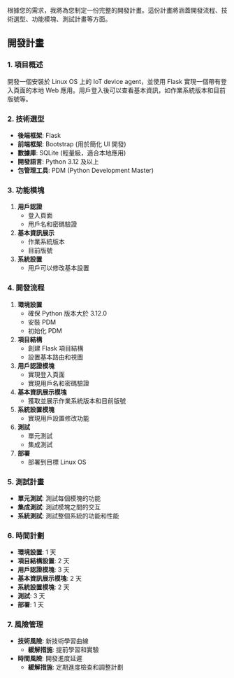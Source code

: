 根據您的需求，我將為您制定一份完整的開發計畫。這份計畫將涵蓋開發流程、技術選型、功能模塊、測試計畫等方面。

## 開發計畫

### 1. 項目概述
開發一個安裝於 Linux OS 上的 IoT device agent，並使用 Flask 實現一個帶有登入頁面的本地 Web 應用。用戶登入後可以查看基本資訊，如作業系統版本和目前版號等。

### 2. 技術選型
- **後端框架**: Flask
- **前端框架**: Bootstrap (用於簡化 UI 開發)
- **數據庫**: SQLite (輕量級，適合本地應用)
- **開發語言**: Python 3.12 及以上
- **包管理工具**: PDM (Python Development Master)

### 3. 功能模塊
1. **用戶認證**
    - 登入頁面
    - 用戶名和密碼驗證
2. **基本資訊展示**
    - 作業系統版本
    - 目前版號
3. **系統設置**
    - 用戶可以修改基本設置

### 4. 開發流程
1. **環境設置**
    - 確保 Python 版本大於 3.12.0
    - 安裝 PDM
    - 初始化 PDM
2. **項目結構**
    - 創建 Flask 項目結構
    - 設置基本路由和視圖
3. **用戶認證模塊**
    - 實現登入頁面
    - 實現用戶名和密碼驗證
4. **基本資訊展示模塊**
    - 獲取並展示作業系統版本和目前版號
5. **系統設置模塊**
    - 實現用戶設置修改功能
6. **測試**
    - 單元測試
    - 集成測試
7. **部署**
    - 部署到目標 Linux OS

### 5. 測試計畫
- **單元測試**: 測試每個模塊的功能
- **集成測試**: 測試模塊之間的交互
- **系統測試**: 測試整個系統的功能和性能

### 6. 時間計劃
- **環境設置**: 1 天
- **項目結構設置**: 2 天
- **用戶認證模塊**: 3 天
- **基本資訊展示模塊**: 2 天
- **系統設置模塊**: 2 天
- **測試**: 3 天
- **部署**: 1 天

### 7. 風險管理
- **技術風險**: 新技術學習曲線
    - **緩解措施**: 提前學習和實驗
- **時間風險**: 開發進度延遲
    - **緩解措施**: 定期進度檢查和調整計劃